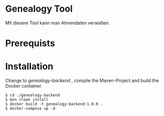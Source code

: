 # Genealogy Tool
Mit diesem Tool kann man Ahnendaten verwalten.

# Prerequists


# Installation
Change to _genealogy-backend_ , compile the Maven-Project and build the Docker container.

```
$ cd ./genealogy-backend
$ mvn clean install
$ docker build -t genealogy-backend:1.0.0 .
$ docker-compose up -d
```